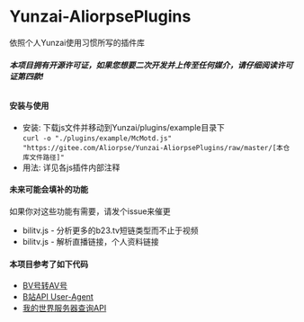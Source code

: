 # Yunzai-AliorpsePlugins

依照个人Yunzai使用习惯所写的插件库
###### ***本项目拥有开源许可证，如果您想要二次开发并上传至任何媒介，请仔细阅读许可证第四款!***

#### 安装与使用

- 安装: 下载js文件并移动到Yunzai/plugins/example目录下<br>
  `curl -o "./plugins/example/McMotd.js" "https://gitee.com/Aliorpse/Yunzai-AliorpsePlugins/raw/master/[本仓库文件路径]"`
- 用法: 详见各js插件内部注释

#### 未来可能会填补的功能
如果你对这些功能有需要，请发个issue来催更
- bilitv.js - 分析更多的b23.tv短链类型而不止于视频
- bilitv.js - 解析直播链接，个人资料链接

#### 本项目参考了如下代码
- [BV号转AV号](https://www.zhihu.com/question/381784377/answer/1099438784)
- [B站API User-Agent](https://gitee.com/SmallK111407/earth-k-plugin)
- [我的世界服务器查询API](https://github.com/CikeyQi/mc-plugin)


